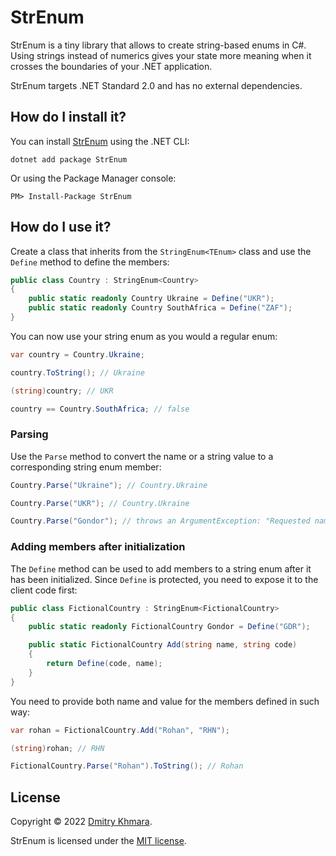 # StrEnum

StrEnum is a tiny library that allows to create string-based enums in C#. Using strings instead of numerics gives your state more meaning when it crosses the boundaries of your .NET application.

StrEnum targets .NET Standard 2.0 and has no external dependencies.

## How do I install it?

You can install [StrEnum](https://www.nuget.org/packages/StrEnum/) using the .NET CLI:

```
dotnet add package StrEnum
```

Or using the Package Manager console:

```
PM> Install-Package StrEnum
```

## How do I use it?

Create a class that inherits from the `StringEnum<TEnum>` class and use the `Define` method to define the members:

```csharp
public class Country : StringEnum<Country>
{
    public static readonly Country Ukraine = Define("UKR");
    public static readonly Country SouthAfrica = Define("ZAF");
}
```

You can now use your string enum as you would a regular enum:

```csharp
var country = Country.Ukraine;

country.ToString(); // Ukraine

(string)country; // UKR

country == Country.SouthAfrica; // false
```

### Parsing

Use the `Parse` method to convert the name or a string value to a corresponding string enum member:

```csharp
Country.Parse("Ukraine"); // Country.Ukraine

Country.Parse("UKR"); // Country.Ukraine

Country.Parse("Gondor"); // throws an ArgumentException: "Requested name or value 'Gondor' was not found."
```

### Adding members after initialization

The `Define` method can be used to add members to a string enum after it has been initialized. Since `Define` is protected, you need to expose it to the client code first:

```csharp
public class FictionalCountry : StringEnum<FictionalCountry>
{
    public static readonly FictionalCountry Gondor = Define("GDR");

    public static FictionalCountry Add(string name, string code)
    {
        return Define(code, name);
    }
}
```

You need to provide both name and value for the members defined in such way:

```csharp
var rohan = FictionalCountry.Add("Rohan", "RHN");

(string)rohan; // RHN

FictionalCountry.Parse("Rohan").ToString(); // Rohan
```

## License

Copyright &copy; 2022 [Dmitry Khmara](https://dmitrykhmara.com).

StrEnum is licensed under the [MIT license](LICENSE.txt).